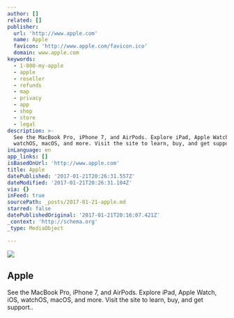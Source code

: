 ```yaml
---
author: []
related: []
publisher:
  url: 'http://www.apple.com'
  name: Apple
  favicon: 'http://www.apple.com/favicon.ico'
  domain: www.apple.com
keywords:
  - 1-800-my-apple
  - apple
  - reseller
  - refunds
  - map
  - privacy
  - app
  - shop
  - store
  - legal
description: >-
  See the MacBook Pro, iPhone 7, and AirPods. Explore iPad, Apple Watch, iOS,
  watchOS, macOS, and more. Visit the site to learn, buy, and get support..
inLanguage: en
app_links: []
isBasedOnUrl: 'http://www.apple.com'
title: Apple
datePublished: '2017-01-21T20:26:31.557Z'
dateModified: '2017-01-21T20:26:31.104Z'
via: {}
inFeed: true
sourcePath: _posts/2017-01-21-apple.md
starred: false
datePublishedOriginal: '2017-01-21T20:16:07.421Z'
_context: 'http://schema.org'
_type: MediaObject

---
```

<article style=""><img src="https://imgflo.herokuapp.com/graph/2b2431f8e7ba7b0/8b068bfda60c85e9b7943848a7d536dc/noop.png?input=https%3A%2F%2Fwww.apple.com%2Fac%2Fstructured-data%2Fimages%2Fopen_graph_logo.png%3F201701171411" /><h1>Apple</h1><p>See the MacBook Pro, iPhone 7, and AirPods. Explore iPad, Apple Watch, iOS, watchOS, macOS, and more. Visit the site to learn, buy, and get support..</p></article>